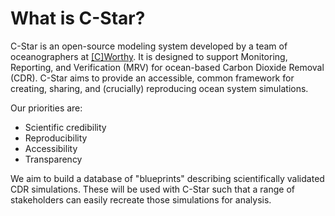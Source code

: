 # What is C-Star?

C-Star is an open-source modeling system developed by a team of oceanographers at [\[C\]Worthy](https://cworthy.org). It is designed to support Monitoring, Reporting, and Verification (MRV) for ocean-based Carbon Dioxide Removal (CDR). C-Star aims to provide an accessible, common framework for creating, sharing, and (crucially) reproducing ocean system simulations. 

Our priorities are:
- Scientific credibility
- Reproducibility
- Accessibility
- Transparency

We aim to build a database of "blueprints" describing scientifically validated CDR simulations. These will be used with C-Star such that a range of stakeholders can easily recreate those simulations for analysis.

